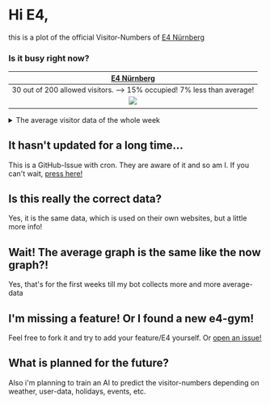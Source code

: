 # Hi E4,
<!-- BEGIN UPDATINGSUMMARY BOARD-->
this is a plot of the official Visitor-Numbers of [E4 Nürnberg](https://www.boulderhalle-e4.de/)
<!-- END UPDATINGSUMMARY BOARD-->
### Is it busy right now?
<!-- BEGIN UPDATINGDATA BOARD-->
| [E4 Nürnberg](https://www.boulderhalle-e4.de/) |
|:-:|
| 30 out of 200 allowed visitors. --> 15% occupied! 7% less than average! |
|<img src="./png/e4Nürnberg22_42_45.png">|
<!-- END UPDATINGDATA BOARD-->


<details>
  <summary>The average visitor data of the whole week</summary>

<!-- BEGIN UPDATINGDAYSPNG BOARD-->
| Steinbock Nürnberg | Steinbock Zirndorf | Steinbock Konstanz | Steinbock Passau |
|:-:|:-:|:-:|:-:|
|<img src="png/OtherDays/NürnbergMonday.png">|<img src="png/OtherDays/ZirndorfMonday.png">|<img src="./png/Working.png">|<img src="./png/Working.png">|
|<img src="png/OtherDays/NürnbergTuesday.png">|<img src="png/OtherDays/ZirndorfTuesday.png">|<img src="./png/Working.png">|<img src="./png/Working.png">|
|<img src="png/OtherDays/NürnbergWednesday.png">|<img src="png/OtherDays/ZirndorfWednesday.png">|<img src="png/OtherDays/KonstanzWednesday.png">|<img src="png/OtherDays/PassauWednesday.png">|
|<img src="png/OtherDays/NürnbergThursday.png">|<img src="png/OtherDays/ZirndorfThursday.png">|<img src="./png/Working.png">|<img src="./png/Working.png">|
|<img src="png/OtherDays/NürnbergFriday.png">|<img src="png/OtherDays/ZirndorfFriday.png">|<img src="./png/Working.png">|<img src="./png/Working.png">|
|<img src="png/OtherDays/NürnbergSaturday.png">|<img src="png/OtherDays/ZirndorfSaturday.png">|<img src="./png/Working.png">|<img src="./png/Working.png">|
|<img src="png/OtherDays/NürnbergSunday.png">|<img src="png/OtherDays/ZirndorfSunday.png">|<img src="./png/Working.png">|<img src="./png/Working.png">|
<!-- END UPDATINGDAYSPNG BOARD-->
</details>

## It hasn't updated for a long time...
This is a GitHub-Issue with cron. They are aware of it and so am I. 
If you can't wait, [press here!](https://github.com/bloedboemmel/e4/issues/new?title=E4%3AUpdate%20Yourself%21&body=Please+do+not+change+the+title.+Just+click+"Submit+new+issue".+You+don't+need+to+do+anything+else+%3AD)

## Is this really the correct data?
Yes, it is the same data, which is used on their own websites, but a little more info!

## Wait! The average graph is the same like the now graph?!
Yes, that's for the first weeks till my bot collects more and more average-data

## I'm missing a feature! Or I found a new e4-gym!
Feel free to fork it and try to add your feature/E4 yourself. Or [open an issue!](https://github.com/bloedboemmel/boulderado/issues/new)

## What is planned for the future?
Also i'm planning to train an AI to predict the visitor-numbers depending on weather, user-data, holidays, events, etc.

